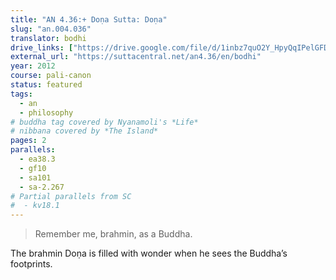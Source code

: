 ```yaml
---
title: "AN 4.36:+ Doṇa Sutta: Doṇa"
slug: "an.004.036"
translator: bodhi
drive_links: ["https://drive.google.com/file/d/1inbz7quO2Y_HpyQqIPelGFD3zcfF5iRi/view?usp=drivesdk"]
external_url: "https://suttacentral.net/an4.36/en/bodhi"
year: 2012
course: pali-canon
status: featured
tags:
  - an
  - philosophy
# buddha tag covered by Nyanamoli's *Life*
# nibbana covered by *The Island*
pages: 2
parallels:
  - ea38.3
  - gf10
  - sa101
  - sa-2.267
# Partial parallels from SC
#  - kv18.1
---
```


> Remember me, brahmin, as a Buddha.

The brahmin Doṇa is filled with wonder when he sees the Buddha’s footprints.

